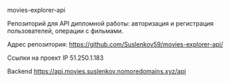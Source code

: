 movies-explorer-api

Репозиторий для API дипломной работы: авторизация и регистрация пользователей, операции с фильмами.

Адрес репозитория: https://github.com/Suslenkov59/movies-explorer-api/

Ссылки на проект
IP 51.250.1.183

Backend https://api.movies.suslenkov.nomoredomains.xyz/api
